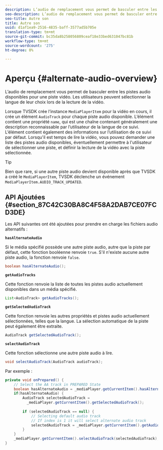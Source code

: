 ```yaml
---
description: L’audio de remplacement vous permet de basculer entre les pistes audio disponibles pour une piste vidéo. Les utilisateurs peuvent sélectionner la langue de leur choix lors de la lecture de la vidéo.
seo-description: L’audio de remplacement vous permet de basculer entre les pistes audio disponibles pour une piste vidéo. Les utilisateurs peuvent sélectionner la langue de leur choix lors de la lecture de la vidéo.
seo-title: Autre son
title: Autre son
uuid: d1af1ea9-2516-4835-baff-3577ad5b705e
translation-type: tm+mt
source-git-commit: bc35da8b258056809ceaf18e33bed631047bc81b
workflow-type: tm+mt
source-wordcount: '275'
ht-degree: 0%

---
```



# Aperçu {#alternate-audio-overview}

L’audio de remplacement vous permet de basculer entre les pistes audio disponibles pour une piste vidéo. Les utilisateurs peuvent sélectionner la langue de leur choix lors de la lecture de la vidéo.

<!--<a id="section_E4F9DC28A2944BD08B4190A7F98A8365"></a>-->

Lorsque TVSDK crée l’instance `MediaPlayerItem` pour la vidéo en cours, il crée un élément `AudioTrack` pour chaque piste audio disponible. L’élément contient une propriété `name`, qui est une chaîne contenant généralement une description reconnaissable par l’utilisateur de la langue de ce suivi. L’élément contient également des informations sur l’utilisation de ce suivi par défaut. Lorsqu&#39;il est temps de lire la vidéo, vous pouvez demander une liste des pistes audio disponibles, éventuellement permettre à l&#39;utilisateur de sélectionner une piste, et définir la lecture de la vidéo avec la piste sélectionnée.

>[!TIP]
>
>Bien que rare, si une autre piste audio devient disponible après que TVSDK a créé le `MediaPlayerItem`, TVSDK déclenche un événement `MediaPlayerItem.AUDIO_TRACK_UPDATED`.

## API Ajoutées {#section_87C42C30BA8C4F58A2DAB7CE07FCD3DE}

Les API suivantes ont été ajoutées pour prendre en charge les fichiers audio alternatifs :

**`hasAlternateAudio`**

Si le média spécifié possède une autre piste audio, autre que la piste par défaut, cette fonction booléenne renvoie `true`. S&#39;il n&#39;existe aucune autre piste audio, la fonction renvoie `false`.

```java
boolean hasAlternateAudio();
```

**`getAudioTracks`**

Cette fonction renvoie la liste de toutes les pistes audio actuellement disponibles dans un média spécifié.

```java
List<AudioTrack> getAudioTracks();
```

**`getSelectedAudioTrack`**

Cette fonction renvoie les autres propriétés et pistes audio actuellement sélectionnées, telles que la langue. La sélection automatique de la piste peut également être extraite.

```java
AudioTrack getSelectedAudioTrack();
```

**`selectAudioTrack`**

Cette fonction sélectionne une autre piste audio à lire.

```java
void selectAudioTrack(AudioTrack audioTrack);
```

Par exemple :

```java
private void onPrepared() { 
    // Select the AA track in PREPARED State 
    boolean hasAlternateAudio = _mediaPlayer.getCurrentItem().hasAlternateAudio(); 
    if(hasAlternateAudio) { 
        AudioTrack selectedAudioTrack =  
          _mediaPlayer.getCurrentItem().getSelectedAudioTrack(); 
 
        if (selectedAudioTrack == null) {  
            // Selecting default audio track  
            // If index is 1 it will select alternate audio track  
            selectedAudioTrack = _mediaPlayer.getCurrentItem().getAudioTracks().get(0);  
        } 
    } 
    _mediaPlayer.getCurrentItem().selectAudioTrack(selectedAudioTrack); 
} 
```
